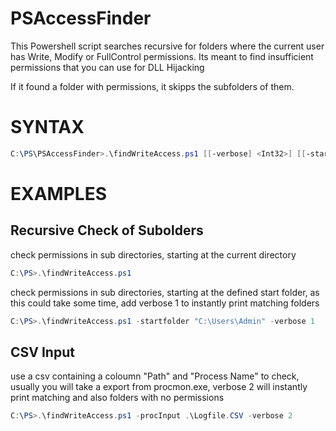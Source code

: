 # PSAccessFinder
 
This Powershell script searches recursive for folders where the current user has Write, Modify or FullControl permissions. Its meant to find insufficient permissions that you can use for DLL Hijacking

If it found a folder with permissions, it skipps the subfolders of them.


# SYNTAX
```powershell
C:\PS\PSAccessFinder>.\findWriteAccess.ps1 [[-verbose] <Int32>] [[-startfolder] <String>] [[-inputCSV] <String>] [-formatList]
```



# EXAMPLES

## Recursive Check of Subolders
check permissions in sub directories, starting at the current directory
```powershell
C:\PS>.\findWriteAccess.ps1
````
check permissions in sub directories, starting at the defined start folder, as this could take some time, add verbose 1 to instantly print matching folders
```powershell
C:\PS>.\findWriteAccess.ps1 -startfolder "C:\Users\Admin" -verbose 1
```    

## CSV Input

use a csv containing a coloumn "Path" and "Process Name" to check, usually you will take a export from procmon.exe, verbose 2 will instantly print matching and also folders with no permissions

```powershell
C:\PS>.\findWriteAccess.ps1 -procInput .\Logfile.CSV -verbose 2
```


